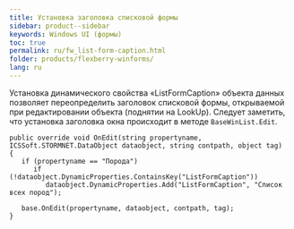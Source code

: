 ```yaml
---
title: Установка заголовка списковой формы
sidebar: product--sidebar
keywords: Windows UI (формы)
toc: true
permalink: ru/fw_list-form-caption.html
folder: products/flexberry-winforms/
lang: ru
---
```


Установка динамического свойства «ListFormCaption» объекта данных  позволяет переопределить заголовок списковой формы, открываемой при редактировании объекта (поднятии на LookUp).
Следует заметить, что установка заголовка окна происходит в методе `BaseWinList.Edit`.
      
```
public override void OnEdit(string propertyname, ICSSoft.STORMNET.DataObject dataobject, string contpath, object tag)
{
   if (propertyname == "Порода")
      if (!dataobject.DynamicProperties.ContainsKey("ListFormCaption"))
         dataobject.DynamicProperties.Add("ListFormCaption", "Список всех пород");
  
   base.OnEdit(propertyname, dataobject, contpath, tag);
}
```
 


